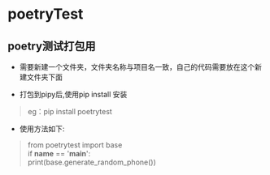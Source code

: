 # poetryTest
## poetry测试打包用

- 需要新建一个文件夹，文件夹名称与项目名一致，自己的代码需要放在这个新建文件夹下面

- 打包到pipy后,使用pip install 安装
>eg：pip install poetrytest

- 使用方法如下:
>from poetrytest import base<br>
if __name__ == '__main__':<br>
    print(base.generate_random_phone())